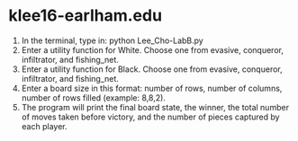 # klee16-earlham.edu
1. In the terminal, type in: python Lee_Cho-LabB.py
2. Enter a utility function for White. Choose one from evasive, conqueror, infiltrator, and fishing_net.
3. Enter a utility function for Black. Choose one from evasive, conqueror, infiltrator, and fishing_net.
4. Enter a board size in this format: number of rows, number of columns, number of rows filled (example: 8,8,2).
5. The program will print the final board state, the winner, the total number of moves taken before victory, and the number of pieces captured by each player.
